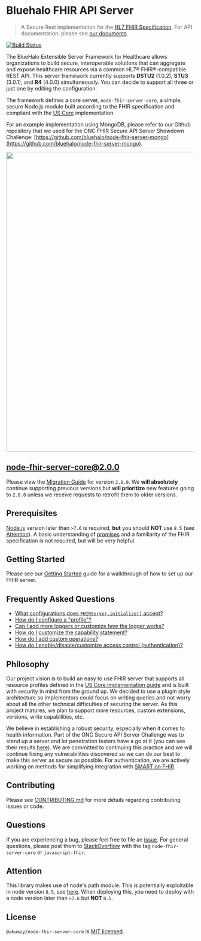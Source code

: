 # Bluehalo FHIR API Server

> A Secure Rest implementation for the [HL7 FHIR Specification](https://www.hl7.org/fhir/). For API documentation, please see [our documents](https://github.com/bluehalo/node-fhir-server-core/tree/master/docs).

[![Build Status](https://travis-ci.org/bluehalo/node-fhir-server-core.svg?branch=develop)](https://travis-ci.org/bluehalo/node-fhir-server-core)

The BlueHalo Extensible Server Framework for Healthcare allows organizations to build secure, interoperable solutions that can aggregate and expose healthcare resources via a common HL7® FHIR®-compatible REST API. This server framework currently supports **DSTU2** (1.0.2), **STU3** (3.0.1), and **R4** (4.0.0) simultaneously. You can decide to support all three or just one by editing the configuration.

The framework defines a core server, `node-fhir-server-core`, a simple, secure Node.js module built according to the FHIR specification and compliant with the [US Core](http://www.hl7.org/fhir/us/core/) implementation.

For an example implementation using MongoDB, please refer to our Github repository that we used for the ONC FHIR Secure API Server Showdown Challenge: [https://github.com/bluehalo/node-fhir-server-mongo](https://github.com/bluehalo/node-fhir-server-mongo).

<img src="https://www.bluehalo.com/wp-content/uploads/2018/01/FHIR-Server-Architecture_Update.png" width="800" alt="">

## node-fhir-server-core@2.0.0

Please view the [Migration Guide](https://github.com/bluehalo/node-fhir-server-core/blob/master/docs/MIGRATION_2.0.0.md) for version `2.0.0`. We **will absolutely** continue supporting previous versions but **will prioritize** new features going to `2.0.0` unless we receive requests to retrofit them to older versions.

## Prerequisites

[Node.js](https://nodejs.org/en/) version later than `>7.6` is required, **but** you should **NOT** use `8.5` (see [Attention](#attention)). A basic understanding of [promises](https://developer.mozilla.org/en-US/docs/Web/JavaScript/Reference/Global_Objects/Promise) and a familiarity of the FHIR specification is not required, but will be very helpful.

## Getting Started

Please see our [Getting Started](./docs/GettingStarted.md) guide for a walkthrough of how to set up our FHIR server.

## Frequently Asked Questions

- [What configurations does `FHIRServer.initialize()` accept?](./docs/ServerConfiguration.md)
- [How do I configure a "profile"?](./docs/ConfiguringProfiles.md)
- [Can I add more loggers or customize how the logger works?](./docs/CustomizeLogging.md)
- [How do I customize the capability statement?](./docs/CustomCapability.md)
- [How do I add custom operations?](./docs/CustomOperations.md)
- [How do I enable/disable/customize access control (authentication)?](./docs/AccessControl.md)

## Philosophy

Our project vision is to build an easy to use FHIR server that supports all resource profiles defined in the [US Core implementation guide](http://www.hl7.org/fhir/us/core/) and is built with security in mind from the ground up. We decided to use a plugin style architecture so implementors could focus on writing queries and not worry about all the other technical difficulties of securing the server. As this project matures, we plan to support more resources, custom extensions, versions, write capabilities, etc.

We believe in establishing a robust security, especially when it comes to health information. Part of the ONC Secure API Server Challenge was to stand up a server and let penetration testers have a go at it (you can see their results [here](https://github.com/bluehalo/node-fhir-server-core/issues?utf8=%E2%9C%93&q=label%3A%22ONC+FHIR+Challenge+Vulnerability%22+)). We are committed to continuing this practice and we will continue fixing any vulnerabilities discovered so we can do our best to make this server as secure as possible. For authentication, we are actively working on methods for simplifying integration with [SMART on FHIR](http://docs.smarthealthit.org/).

## Contributing

Please see [CONTRIBUTING.md](https://github.com/bluehalo/node-fhir-server-core/blob/master/CONTRIBUTING.md) for more details regarding contributing issues or code.

## Questions

If you are experiencing a bug, please feel free to file an [issue](https://github.com/bluehalo/node-fhir-server-core/issues). For general questions, please post them to [StackOverflow](https://stackoverflow.com/) with the tag `node-fhir-server-core` or `javascript-fhir`.

## Attention

This library makes use of node's path module. This is potentially exploitable in node version `8.5`, see [here](https://nodejs.org/en/blog/vulnerability/september-2017-path-validation/). When deploying this, you need to deploy with a node version later than `>7.6` but **NOT** `8.5`.

## License

`@akumzy/node-fhir-server-core` is [MIT licensed](https://github.com/bluehalo/node-fhir-server-core/blob/master/LICENSE).
